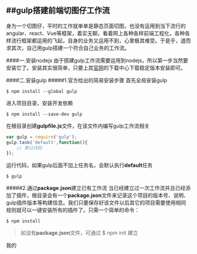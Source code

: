 ##gulp搭建前端切图仔工作流
----

身为一个切图仔，平时的工作就单单是静态页面切图，也没有运用到当下流行的angular、react、Vue等框架，着实无聊。看着网上各种各样前端工程化，各种各样流行框架都运用的飞起，自身的业务又运用不到，心里极其难受。于是乎，退而求其次，自己用gulp搭建一个符合自己业务的工作流。

####一.安装nodejs
由于搭建gulp工作流需要运用到nodejs，所以第一步当然要安装它了。安装其实很简单，只要上其[官网](https://nodejs.org/en/)的下载中心下载稳定版本安装即可。

####二.安装gulp
#####1.官方给出的简易安装步骤
首先全局安装gulp
```  
$ npm install --global gulp
```
进入项目目录，安装开发依赖
```
$ npm install --save-dev gulp
```
在根目录创建**gulpfile.js**文件，在该文件内编写gulp工作流相关
```javascript
var gulp = require('gulp');
gulp.task('default',function(){
	// 默认代码
});
```
运行代码，如果gulp后面不加上任务名，会默认执行**default**任务
```
$ gulp
```
#####2.通过**package.json**建立已有工作流
当已经建立过一次工作流并且已经添加了插件，根目录会有一个**package.json**文件来记录这个项目的版本号、说明、gulp插件版本等构建信息。我们只要保存好该文件以后其它的项目需要使用相同规则就可以一键安装所有的插件了。只需一个简单的命令：
```
$ npm install
```
>如没有**package.json**文件，可通过 $ npm init 建立

我的